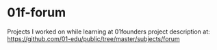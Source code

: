 # 01f-forum
Projects I worked on while learning at 01founders
project description at: https://github.com/01-edu/public/tree/master/subjects/forum
